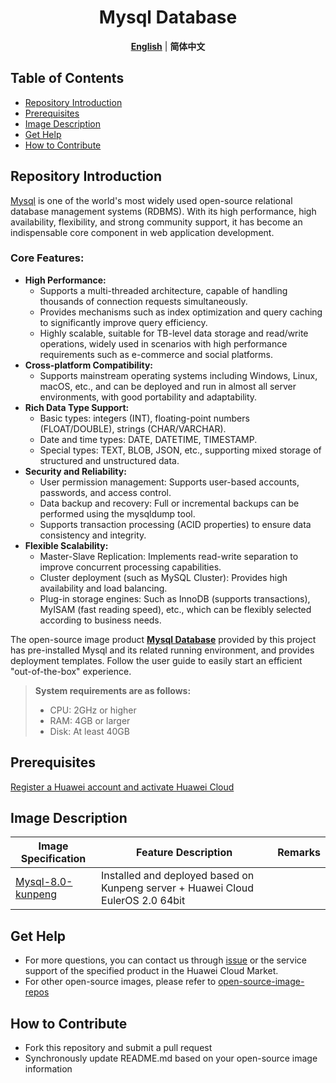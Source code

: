 <p align="center">
  <h1 align="center">Mysql Database</h1>
  <p align="center">
    <a href="README.md"><strong>English</strong></a> | <strong>简体中文</strong>
  </p>

## Table of Contents

- [Repository Introduction](#repository-introduction)
- [Prerequisites](#prerequisites)
- [Image Description](#image-description)
- [Get Help](#get-help)
- [How to Contribute](#how-to-contribute)

## Repository Introduction
[Mysql](https://github.com/mysql/mysql-server) is one of the world's most widely used open-source relational database management systems (RDBMS). With its high performance, high availability, flexibility, and strong community support, it has become an indispensable core component in web application development.

### **Core Features:**

- **High Performance:**
  - Supports a multi-threaded architecture, capable of handling thousands of connection requests simultaneously.
  - Provides mechanisms such as index optimization and query caching to significantly improve query efficiency.
  - Highly scalable, suitable for TB-level data storage and read/write operations, widely used in scenarios with high performance requirements such as e-commerce and social platforms.
- **Cross-platform Compatibility:**
  - Supports mainstream operating systems including Windows, Linux, macOS, etc., and can be deployed and run in almost all server environments, with good portability and adaptability.
- **Rich Data Type Support:**
  - Basic types: integers (INT), floating-point numbers (FLOAT/DOUBLE), strings (CHAR/VARCHAR).
  - Date and time types: DATE, DATETIME, TIMESTAMP.
  - Special types: TEXT, BLOB, JSON, etc., supporting mixed storage of structured and unstructured data.
- **Security and Reliability:**
  - User permission management: Supports user-based accounts, passwords, and access control.
  - Data backup and recovery: Full or incremental backups can be performed using the mysqldump tool.
  - Supports transaction processing (ACID properties) to ensure data consistency and integrity.
- **Flexible Scalability:**
  - Master-Slave Replication: Implements read-write separation to improve concurrent processing capabilities.
  - Cluster deployment (such as MySQL Cluster): Provides high availability and load balancing.
  - Plug-in storage engines: Such as InnoDB (supports transactions), MyISAM (fast reading speed), etc., which can be flexibly selected according to business needs.


The open-source image product [**Mysql Database**](https://marketplace.huaweicloud.com/intl/hidden/contents/70259ece-77c8-4bda-8fbb-2c746fdd24b0) provided by this project has pre-installed Mysql and its related running environment, and provides deployment templates. Follow the user guide to easily start an efficient "out-of-the-box" experience.

> **System requirements are as follows:**
> - CPU: 2GHz or higher
> - RAM: 4GB or larger
> - Disk: At least 40GB

## Prerequisites
[Register a Huawei account and activate Huawei Cloud](https://support.huaweicloud.com/usermanual-account/account_id_001.html)

## Image Description

| Image Specification                                                                                     | Feature Description                                      | Remarks |
|-------------------------------------------------------------------------------------------------------|----------------------------------------------------------|---------|
| [Mysql-8.0-kunpeng](https://github.com/HuaweiCloudDeveloper/mysql-image/tree/Mysql-8.0-kunpeng) | Installed and deployed based on Kunpeng server + Huawei Cloud EulerOS 2.0 64bit |         |

## Get Help
- For more questions, you can contact us through [issue](https://github.com/HuaweiCloudDeveloper/mysql-image/issues) or the service support of the specified product in the Huawei Cloud Market.
- For other open-source images, please refer to [open-source-image-repos](https://github.com/HuaweiCloudDeveloper/open-source-image-repos)

## How to Contribute
- Fork this repository and submit a pull request
- Synchronously update README.md based on your open-source image information
